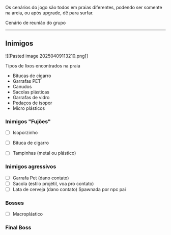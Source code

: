 
Os cenários do jogo são todos em praias diferentes, podendo ser somente na areia, ou após upgrade, dê para surfar.

Cenário de reunião do grupo 

---

## Inimigos
![[Pasted image 20250409113210.png]]

Tipos de lixos encontrados na praia
- Bitucas de cigarro
- Garrafas PET
- Canudos
- Sacolas plásticas
- Garrafas de vidro
- Pedaços de isopor
- Micro plásticos


### Inimigos "Fujões"
- [ ] Isoporzinho
- [ ] Bituca de cigarro 
- [ ] Tampinhas (metal ou plástico)


### Inimigos agressivos
- [ ] Garrafa Pet (dano contato)
- [ ] Sacola (estilo projétil, voa pro contato)
- [ ] Lata de cerveja (dano contato) Spawnada por npc pai

### Bosses
- [ ] Macroplástico


### Final Boss
